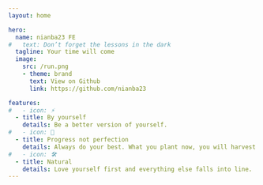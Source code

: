 ```yaml
---
layout: home

hero:
  name: nianba23 FE
#   text: Don’t forget the lessons in the dark
  tagline: Your time will come
  image:
    src: /run.png
    - theme: brand
      text: View on Github
      link: https://github.com/nianba23

features:
#   - icon: ⚡️
  - title: By yourself
    details: Be a better version of yourself.
#   - icon: 🖖
  - title: Progress not perfection
    details: Always do your best. What you plant now, you will harvest later.
#   - icon: 🛠️️
  - title: Natural
    details: Love yourself first and everything else falls into line.
---
```

